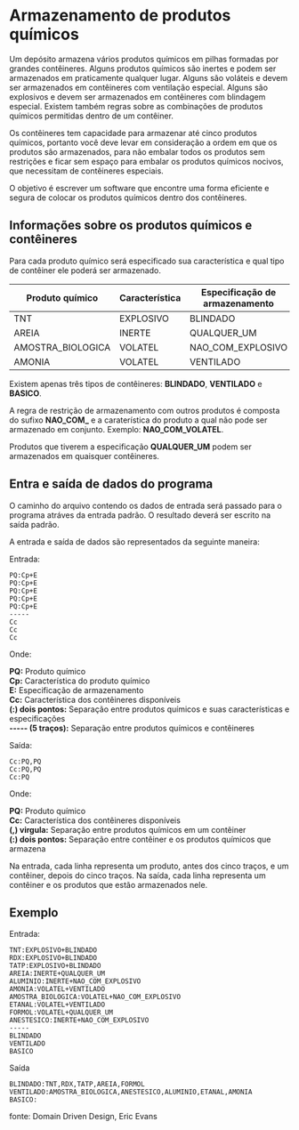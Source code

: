 # Armazenamento de produtos químicos
Um depósito armazena vários produtos químicos em pilhas formadas por grandes contêineres. Alguns produtos químicos são inertes e podem ser armazenados em praticamente qualquer lugar. Alguns são voláteis e devem ser armazenados em contêineres com ventilação especial. Alguns são explosivos e devem ser armazenados em contêineres com blindagem especial. Existem também regras sobre as combinações de produtos químicos permitidas dentro de um contêiner.

Os contêineres tem capacidade para armazenar até cinco produtos químicos, portanto você deve levar em consideração a ordem em que os produtos são armazenados, para não embalar todos os produtos sem restrições e ficar sem espaço para embalar os produtos químicos nocivos, que necessitam de contêineres especiais.

O objetivo é escrever um software que encontre uma forma eficiente e segura de colocar os produtos químicos dentro dos contêineres.

## Informações sobre os produtos químicos e contêineres

Para cada produto químico será especificado sua característica e qual tipo de contêiner ele poderá ser armazenado.

| Produto químico     | Característica | Especificação de armazenamento |
| ------------------- | -------------- | ------------------------------ |
| TNT                 | EXPLOSIVO      | BLINDADO                       |
| AREIA               | INERTE         | QUALQUER_UM                    |
| AMOSTRA_BIOLOGICA   | VOLATEL        | NAO_COM_EXPLOSIVO              |
| AMONIA              | VOLATEL        | VENTILADO                      |

Existem apenas três tipos de contêineres: **BLINDADO**, **VENTILADO** e **BASICO**. 

A regra de restrição de armazenamento com outros produtos é composta do sufixo **NAO_COM_** e a caraterística do produto a qual não pode ser armazenado em conjunto. Exemplo: **NAO_COM_VOLATEL**.

Produtos que tiverem a especificação **QUALQUER_UM** podem ser armazenados em quaisquer contêineres.

## Entra e saída de dados do programa

O caminho do arquivo contendo os dados de entrada será passado para o programa atráves da entrada padrão. O resultado deverá ser escrito na saída padrão.

A entrada e saída de dados são representados da seguinte maneira:

Entrada:

    PQ:Cp+E
    PQ:Cp+E
    PQ:Cp+E
    PQ:Cp+E
    PQ:Cp+E
    -----
    Cc
    Cc
    Cc

Onde:

**PQ:** Produto químico  
**Cp:** Característica do produto químico    
**E:** Especificação de armazenamento   
**Cc:** Característica dos contêineres disponíveis     
**(:) dois pontos:** Separação entre produtos químicos e suas características e especificações  
**----- (5 traços):** Separação entre produtos químicos e contêineres 

Saída:

    Cc:PQ,PQ
    Cc:PQ,PQ
    Cc:PQ

Onde:

**PQ:** Produto químico  
**Cc:** Característica dos contêineres disponíveis     
**(,) virgula:** Separação entre produtos químicos em um contêiner    
**(:) dois pontos:** Separação entre contêiner e os produtos químicos que armazena  

Na entrada, cada linha representa um produto, antes dos cinco traços, e um contêiner, depois do cinco traços. Na saída, cada linha representa um contêiner e os produtos que estão armazenados nele.

## Exemplo

Entrada:

    TNT:EXPLOSIVO+BLINDADO
    RDX:EXPLOSIVO+BLINDADO
    TATP:EXPLOSIVO+BLINDADO
    AREIA:INERTE+QUALQUER_UM
    ALUMINIO:INERTE+NAO_COM_EXPLOSIVO
    AMONIA:VOLATEL+VENTILADO
    AMOSTRA_BIOLOGICA:VOLATEL+NAO_COM_EXPLOSIVO
    ETANAL:VOLATEL+VENTILADO
    FORMOL:VOLATEL+QUALQUER_UM
    ANESTESICO:INERTE+NAO_COM_EXPLOSIVO
    -----
    BLINDADO
    VENTILADO
    BASICO

Saída

    BLINDADO:TNT,RDX,TATP,AREIA,FORMOL
    VENTILADO:AMOSTRA_BIOLOGICA,ANESTESICO,ALUMINIO,ETANAL,AMONIA
    BASICO:







fonte: Domain Driven Design, Eric Evans

